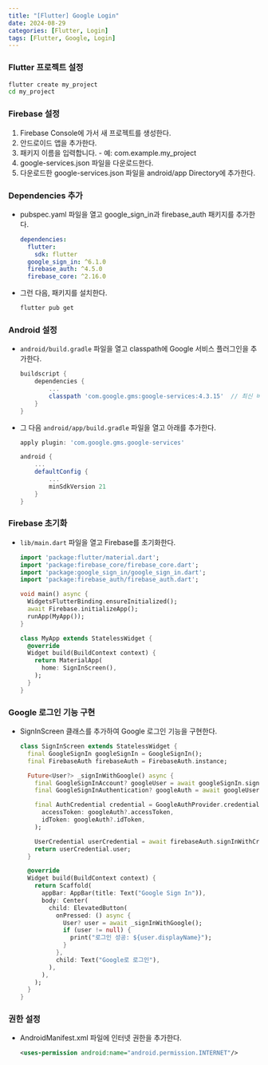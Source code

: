 ```yaml
---
title: "[Flutter] Google Login"
date: 2024-08-29
categories: [Flutter, Login]
tags: [Flutter, Google, Login]
---
```


### Flutter 프로젝트 설정

```bash
flutter create my_project
cd my_project
```

### Firebase 설정

1. Firebase Console에 가서 새 프로젝트를 생성한다.
2. 안드로이드 앱을 추가한다.
  1. 패키지 이름을 입력합니다.
    - 예: com.example.my_project
  2. google-services.json 파일을 다운로드한다.
3. 다운로드한 google-services.json 파일을 android/app Directory에 추가한다.

### Dependencies 추가

- pubspec.yaml 파일을 열고 google_sign_in과 firebase_auth 패키지를 추가한다.
  ```yaml
  dependencies:
    flutter:
      sdk: flutter
    google_sign_in: ^6.1.0
    firebase_auth: ^4.5.0
    firebase_core: ^2.16.0
  ```

- 그런 다음, 패키지를 설치한다.
  ```bash
  flutter pub get
  ```

### Android 설정

- `android/build.gradle` 파일을 열고 classpath에 Google 서비스 플러그인을 추가한다.
  ```groovy
  buildscript {
      dependencies {
          ...
          classpath 'com.google.gms:google-services:4.3.15'  // 최신 버전 확인
      }
  }
  ```

- 그 다음 `android/app/build.gradle` 파일을 열고 아래를 추가한다.
  ```groovy
  apply plugin: 'com.google.gms.google-services'

  android {
      ...
      defaultConfig {
          ...
          minSdkVersion 21
      }
  }
  ```

### Firebase 초기화

- `lib/main.dart` 파일을 열고 Firebase를 초기화한다.
  ```dart
  import 'package:flutter/material.dart';
  import 'package:firebase_core/firebase_core.dart';
  import 'package:google_sign_in/google_sign_in.dart';
  import 'package:firebase_auth/firebase_auth.dart';

  void main() async {
    WidgetsFlutterBinding.ensureInitialized();
    await Firebase.initializeApp();
    runApp(MyApp());
  }

  class MyApp extends StatelessWidget {
    @override
    Widget build(BuildContext context) {
      return MaterialApp(
        home: SignInScreen(),
      );
    }
  }
  ```

### Google 로그인 기능 구현

- SignInScreen 클래스를 추가하여 Google 로그인 기능을 구현한다.
  ```dart
  class SignInScreen extends StatelessWidget {
    final GoogleSignIn googleSignIn = GoogleSignIn();
    final FirebaseAuth firebaseAuth = FirebaseAuth.instance;

    Future<User?> _signInWithGoogle() async {
      final GoogleSignInAccount? googleUser = await googleSignIn.signIn();
      final GoogleSignInAuthentication? googleAuth = await googleUser?.authentication;

      final AuthCredential credential = GoogleAuthProvider.credential(
        accessToken: googleAuth?.accessToken,
        idToken: googleAuth?.idToken,
      );

      UserCredential userCredential = await firebaseAuth.signInWithCredential(credential);
      return userCredential.user;
    }

    @override
    Widget build(BuildContext context) {
      return Scaffold(
        appBar: AppBar(title: Text("Google Sign In")),
        body: Center(
          child: ElevatedButton(
            onPressed: () async {
              User? user = await _signInWithGoogle();
              if (user != null) {
                print("로그인 성공: ${user.displayName}");
              }
            },
            child: Text("Google로 로그인"),
          ),
        ),
      );
    }
  }
  ```

### 권한 설정

- AndroidManifest.xml 파일에 인터넷 권한을 추가한다.
  ```xml
  <uses-permission android:name="android.permission.INTERNET"/>
  ```